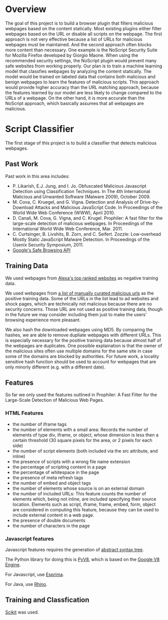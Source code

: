 # Overview
The goal of this project is to build a browser plugin that filters malicious webpages based on the content statically. Most existing plugins either filter webpages based on the URL or disable all scripts on the webpage. The first approach is not very effective because a list of URLs for malicious webpages must be maintained. And the second approach often blocks more content than necessary. One example is the NoScript Security Suite for Mozilla Firefox developed by Giorgio Maone. When using the recommended security settings, the NoScript plugin would prevent many safe websites from working properly.
Our plan is to train a machine learning model that classfies webpages by analyzing the content statically. The model would be trained on labeled data that contains both malicious and benign webpages to learn the features of malicious scripts.
This approach would provide higher accuracy than the URL matching approach, because the features learned by our model are less likely to change compared to the URLs of a webpage. On the other hand, it is more accurate than the NoScript approach, which basically assumes that all webpages are malicious.

# Script Classifier
The first stage of this project is to build a classifier that detects malicious webpages. 
## Past Work
Past work in this area includes:
* P. Likarish, E.J. Jung, and I. Jo. Obfuscated Malicious Javascript Detection using Classification Techniques. In The 4th International Malicious and Unwanted Software (Malware 2009), October 2009.
* M. Cova, C. Kruegel, and G. Vigna. Detection and Analysis of Drive-by-Download Attacks and Malicious JavaScript Code. In Proceedings of the World Wide Web Conference (WWW), April 2010.
* D. Canali, M. Cova, G. Vigna, and C. Krugel. Prophiler: A fast filter for the large-scale detection of malicious webpages. In Proceedings of the International World Wide Web Conference, Mar. 2011.
* C. Curtsinger, B. Livshits, B. Zorn, and C. Seifert. Zozzle: Low-overhead Mostly Static JavaScript Malware Detection. In Proceedings of the Usenix Security Symposium, 2011.
* [Google's Safe Browsing API](https://developers.google.com/safe-browsing/)

## Training Data
We used webpages from [Alexa's top ranked websites](https://support.alexa.com/hc/en-us/articles/200449834-Does-Alexa-have-a-list-of-its-top-ranked-websites-) as negative training data.

We used webpages from [a list of manually curated malicious urls](http://someonewhocares.org/hosts/zero/) as the positive training data. Some of the URLs in the list lead to ad websites and shock pages, which are technically not malicious because there are no security concerns. Those URL are not used as positive training data, though in the future we may consider including them just to make the users' browsing experience more pleasant.

We also hash the downloaded webpages using MD5. By comparing the hashes, we are able to remove dupliate webpages with different URLs. This is especially necessary for the positive training data because almost half of the webpages are duplicates. One possible explaination is that the owner of the malicious sites often use multiple domains for the same site in case some of the domains are blocked by authorities. For future work, a locality sensitive hash function should be used to account for webpages that are only minorly different (e.g. with a different date).

## Features
So far we only used the features outlined in Prophiler: A Fast Filter for the Large-Scale Detection of Malicious Web Pages. 
### HTML Features
* the number of iframe tags
* the number of elements with a small area: Records the number of elements of type div, iframe, or object, whose dimension is less then a certain threshold (30 square pixels for the area, or 2 pixels for each side)
* the number of script elements (both included via the src attribute, and inline)
* the presence of scripts with a wrong file name extension
* the percentage of scripting content in a page
* the percentage of whitespace in the page
* the presence of meta refresh tags
* the number of embed and object tags
* the number of elements whose source is on an external domain
* the number of included URLs: This feature counts the number of elements which, being not inline, are included specifying their source location. Elements such as script, iframe, frame, embed, form, object are considered in computing this feature, because they can be used to include external content in a web page. 
* the presence of double documents
* the number of characters in the page

### Javascript features
Javascript features requires the generation of [abstract syntax tree](http://en.wikipedia.org/wiki/Abstract_syntax_tree).

The Python library for doing this is [PyV8](https://code.google.com/p/pyv8/), which is based on the [Google V8 Engine](https://code.google.com/p/v8/).

For Javascript, use [Esprima](http://esprima.org/).

For Java, use [Rhino](https://developer.mozilla.org/en-US/docs/Mozilla/Projects/Rhino).

## Training and Classfication
[Scikit](http://scikit-learn.org/stable/) was used.

